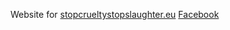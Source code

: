 Website for [stopcrueltystopslaughter.eu](stopcrueltystopslaughter.eu) [Facebook](https://www.facebook.com/groups/2900781503431178)
